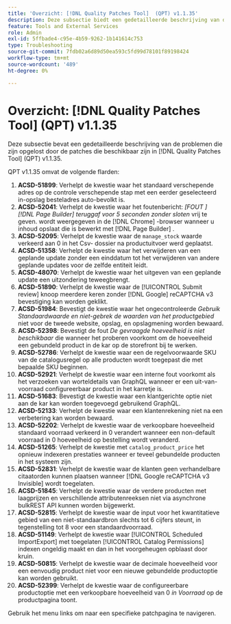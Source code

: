 ```yaml
---
title: 'Overzicht: [!DNL Quality Patches Tool]  (QPT) v1.1.35'
description: Deze subsectie biedt een gedetailleerde beschrijving van de problemen die zijn opgelost door de patches die beschikbaar zijn in  [!DNL Quality Patches Tool]  (QPT) v1.1.35.
feature: Tools and External Services
role: Admin
exl-id: 5ffbade4-c95e-4b59-9262-1b141614c753
type: Troubleshooting
source-git-commit: 7fdb02a6d89d50ea593c5fd99d78101f89198424
workflow-type: tm+mt
source-wordcount: '489'
ht-degree: 0%

---
```


# Overzicht: [!DNL Quality Patches Tool] (QPT) v1.1.35

Deze subsectie bevat een gedetailleerde beschrijving van de problemen die zijn opgelost door de patches die beschikbaar zijn in [!DNL Quality Patches Tool] (QPT) v1.1.35.

QPT v1.1.35 omvat de volgende flarden:

1. **ACSD-51899**: Verhelpt de kwestie waar het standaard verschepende adres op de controle verschepende stap met een eerder geselecteerd in-opslag besteladres auto-bevolkt is.
1. **ACSD-52041**: Verhelpt de kwestie waar het foutenbericht: *[FOUT ] [!DNL Page Builder] teruggaf voor 5 seconden zonder sloten* vrij te geven. wordt weergegeven in de [!DNL Chrome] -browser wanneer u inhoud opslaat die is bewerkt met [!DNL Page Builder] .
1. **ACSD-52095**: Verhelpt de kwestie waar de `manage_stock` waarde verkeerd aan 0 in het Csv- dossier na productuitvoer werd geplaatst.
1. **ACSD-51358**: Verhelpt de kwestie waar het verwijderen van een geplande update zonder een einddatum tot het verwijderen van andere geplande updates voor de zelfde entiteit leidt.
1. **ACSD-48070**: Verhelpt de kwestie waar het uitgeven van een geplande update een uitzondering teweegbrengt.
1. **ACSD-51890**: Verhelpt de kwestie waar de [!UICONTROL Submit review] knoop meerdere keren zonder [!DNL Google] reCAPTCHA v3 bevestiging kan worden geklikt.
1. **ACSD-51984**: Bevestigt de kwestie waar het ongecontroleerde *Gebruik Standaardwaarde en niet-gebrek de waarden van het productgebied* niet voor de tweede website, opslag, en opslagmening worden bewaard.
1. **ACSD-52398**: Bevestigt de fout *De gevraagde hoeveelheid is niet beschikbaar* die wanneer het proberen voorkomt om de hoeveelheid een gebundeld product in de kar op de storefront bij te werken.
1. **ACSD-52786**: Verhelpt de kwestie waar een de regelvoorwaarde SKU van de catalogusregel op alle producten wordt toegepast die met bepaalde SKU beginnen.
1. **ACSD-52921**: Verhelpt de kwestie waar een interne fout voorkomt als het verzoeken van worteldetails van GraphQL wanneer er een uit-van-voorraad configureerbaar product in het karretje is.
1. **ACSD-51683**: Bevestigt de kwestie waar een klantgerichte optie niet aan de kar kan worden toegevoegd gebruikend GraphQL.
1. **ACSD-52133**: Verhelpt de kwestie waar een klantenrekening niet na een verbetering kan worden bewaard.
1. **ACSD-52202**: Verhelpt de kwestie waar de verkoopbare hoeveelheid standaard voorraad verkeerd in 0 verandert wanneer een non-default voorraad in 0 hoeveelheid op bestelling wordt veranderd.
1. **ACSD-51265**: Verhelpt de kwestie met `catalog_product_price` het opnieuw indexeren prestaties wanneer er teveel gebundelde producten in het systeem zijn.
1. **ACSD-52831**: Verhelpt de kwestie waar de klanten geen verhandelbare citaatorden kunnen plaatsen wanneer [!DNL Google reCAPTCHA v3 Invisible] wordt toegelaten.
1. **ACSD-51845**: Verhelpt de kwestie waar de verdere producten met laagprijzen en verschillende attributenreeksen niet via asynchrone bulkREST API kunnen worden bijgewerkt.
1. **ACSD-52815**: Verhelpt de kwestie waar de input voor het kwantitatieve gebied van een niet-standaardbron slechts tot 6 cijfers steunt, in tegenstelling tot 8 voor een standaardvoorraad.
1. **ACSD-51149**: Verhelpt de kwestie waar [!UICONTROL Scheduled ImportExport] met toegelaten [!UICONTROL Catalog Permissions] indexen ongeldig maakt en dan in het voorgeheugen opblaast door kruin.
1. **ACSD-50815**: Verhelpt de kwestie waar de decimale hoeveelheid voor een eenvoudig product niet voor een nieuwe gebundelde productoptie kan worden gebruikt.
1. **ACSD-52399**: Verhelpt de kwestie waar de configureerbare productoptie met een verkoopbare hoeveelheid van 0 *in Voorraad* op de productpagina toont.

Gebruik het menu links om naar een specifieke patchpagina te navigeren.
